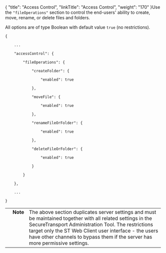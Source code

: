 {
    "title": "Access Control",
    "linkTitle": "Access Control",
    "weight": "170"
}Use the `"fileOperations"` section to control the end-users' ability to create, move, rename, or delete files and folders.

All options are of type Boolean with default value `true` (no restrictions).

    {
        ...
        "accessControl": {
            "fileOperations": {
                "createFolder": {
                    "enabled": true
                },
                "moveFile": {
                    "enabled": true
                },
                "renameFileOrFolder": {
                    "enabled": true
                },
                "deleteFileOrFolder": {
                    "enabled": true
                }
            }
        },
        ...
    }

<table cellpadding="0" cellspacing="0">
   <col/>
   <col/>
   <col/>
      <tr>
         <td valign="top">         </td>
         <td valign="top"><span><b>Note</b></span>
         </td>
         <td data-mc-autonum="&lt;b&gt;Note&lt;/b&gt;" valign="top">The above section duplicates server settings and must be maintained together with all related settings in the <span>SecureTransport</span> Administration Tool. The restrictions target only the <span>ST Web Client</span> user interface - the users have other channels to bypass them if the server has more permissive settings.         </td>
      </tr>
</table>

 
